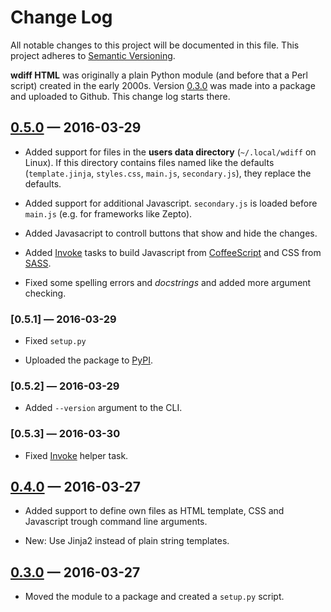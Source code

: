 # Change Log

All notable changes to this project will be documented in this file.
This project adheres to [Semantic Versioning](http://semver.org/).

__wdiff HTML__ was originally a plain Python module (and before that a Perl
script) created in the early 2000s. Version [0.3.0] was made into a package
and uploaded to Github. This change log starts there.


## [0.5.0] — 2016-03-29

- Added support for files in the __users data directory__ (`~/.local/wdiff` on
  Linux). If this directory contains files named like the defaults
  (`template.jinja`, `styles.css`, `main.js`, `secondary.js`), they replace
  the defaults.

- Added support for additional Javascript. `secondary.js` is loaded before
  `main.js` (e.g. for frameworks like Zepto).

- Added Javasacript to controll buttons that show and hide the changes.

- Added [Invoke] tasks to build Javascript from [CoffeeScript] and CSS
  from [SASS].

- Fixed some spelling errors and _docstrings_ and added more argument
  checking.

### [0.5.1] — 2016-03-29

- Fixed `setup.py`

- Uploaded the package to [PyPI].

### [0.5.2] — 2016-03-29

- Added `--version` argument to the CLI.

### [0.5.3] — 2016-03-30

- Fixed [Invoke] helper task.


## [0.4.0] — 2016-03-27

- Added support to define own files as HTML template, CSS and Javascript
  trough command line arguments.

- New: Use Jinja2 instead of plain string templates.


## [0.3.0] — 2016-03-27

- Moved the module to a package and created a `setup.py` script.



[PyPI]: https://pypi.python.org/

[Invoke]: http://pyinvoke.org
[CoffeeScript]: http://coffeescript.org/
[SASS]: http://sass-lang.com/

[0.3.0]: https://github.com/brutus/wdiffhtml/tree/0.3.0
[0.4.0]: https://github.com/brutus/wdiffhtml/tree/0.4.0
[0.5.0]: https://github.com/brutus/wdiffhtml/tree/0.5.0
